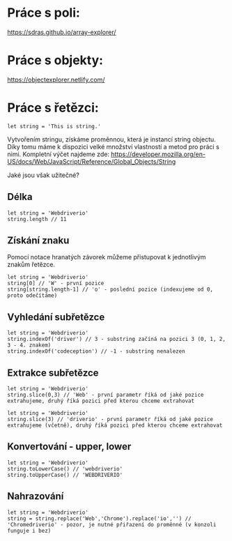 # Práce s poli:
https://sdras.github.io/array-explorer/

# Práce s objekty:
https://objectexplorer.netlify.com/

# Práce s řetězci:

```
let string = 'This is string.'
```

Vytvořením stringu, získáme proměnnou, která je instancí string objectu. Díky tomu máme k dispozici velké množství vlastností a metod pro práci s nimi.
Kompletní výčet najdeme zde: https://developer.mozilla.org/en-US/docs/Web/JavaScript/Reference/Global_Objects/String

Jaké jsou však užitečné?

## Délka

```
let string = 'Webdriverio'
string.length // 11
```

## Získání znaku

Pomocí notace hranatých závorek můžeme přistupovat k jednotlivým znakům řetězce.
```
let string = 'Webdriverio'
string[0] // 'W' - první pozice
string[string.length-1] // 'o' - poslední pozice (indexujeme od 0, proto odečítáme)
```

## Vyhledání subřetězce

```
let string = 'Webdriverio'
string.indexOf('driver') // 3 - substring začíná na pozici 3 (0, 1, 2, 3 - 4. znakem)
string.indexOf('codeception') // -1 - substring nenalezen
```

## Extrakce subřetězce

```
let string = 'Webdriverio'
string.slice(0,3) // 'Web' - první parametr říká od jaké pozice extrahujeme, druhý říká pozici před kterou chceme extrahovat
```

```
let string = 'Webdriverio'
string.slice(3) // 'driverio' - první parametr říká od jaké pozice extrahujeme (včetně), druhý říká pozici před kterou chceme extrahovat
```

## Konvertování - upper, lower

```
let string = 'Webdriverio'
string.toLowerCase() // 'webdriverio'
string.toUpperCase() // 'WEBDRIVERIO'
```

## Nahrazování

```
let string = 'Webdriverio'
string = string.replace('Web','Chrome').replace('io','') // 'Chromedriverio' - pozor, je nutné přiřazení do proměnné (v konzoli funguje i bez)
```



